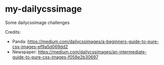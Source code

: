# my-dailycssimage
Some dailycssimage challenges

Credits:

* Panda: https://medium.com/dailycssimages/a-beginners-guide-to-pure-css-images-ef9a5d069dd2
* Newspaper: https://medium.com/dailycssimages/an-intermediate-guide-to-pure-css-images-f058e2b30697
